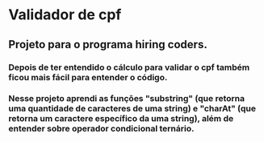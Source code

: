 # Validador de cpf

## Projeto para o programa hiring coders.

### Depois de ter entendido o cálculo para validar o cpf também ficou mais fácil para entender o código.

### Nesse projeto aprendi as funções "substring" (que retorna uma quantidade de caracteres de uma string) e "charAt" (que retorna um caractere específico da uma string), além de entender sobre operador condicional ternário.
